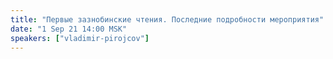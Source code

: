 ```yaml
---
title: "Первые зазнобинские чтения. Последние подробности мероприятия"
date: "1 Sep 21 14:00 MSK"
speakers: ["vladimir-pirojcov"]
---
```

